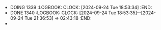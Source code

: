 - DOING 1339
  :LOGBOOK:
  CLOCK: [2024-09-24 Tue 18:53:34]
  :END:
- DONE 1340
  :LOGBOOK:
  CLOCK: [2024-09-24 Tue 18:53:35]--[2024-09-24 Tue 21:36:53] =>  02:43:18
  :END:
-